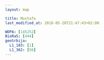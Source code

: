 ```yaml
---
layout: map

title: Mustafa
last_modified_at: 2018-05-20T21:47:43+02:00

WDPA: [145252]
BioRaS: [444]
geoSrbija:
  L1_183: [1]
  L1_362: [56]
---
```

